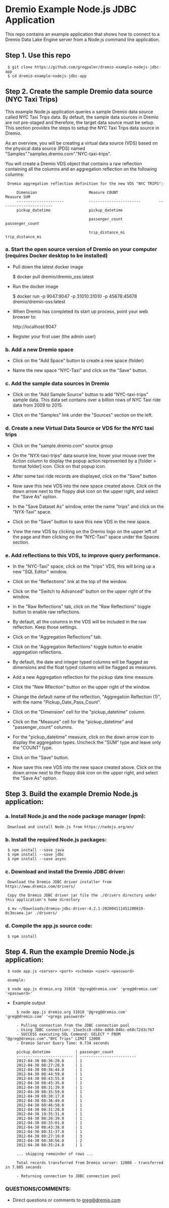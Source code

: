 # Dremio Example Node.js JDBC Application

This repo contains an example application that shows how to connect to a Dremio Data Lake Engine server from a Node.js command line application.

## Step 1. Use this repo

     $ git clone https://github.com/gregpalmr/dremio-example-nodejs-jdbc-app
     $ cd dremio-example-nodejs-jdbc-app

## Step 2. Create the sample Dremio data source (NYC Taxi Trips)

This example Node.js application queries a sample Dremio data source called NYC Taxi Trips data. By default, the sample data sources in Dremio are not pre-staged and therefore, the target data source must be setup. This section provides the steps to setup the NYC Taxi Trips data source in Dremio.

As an overview, you will be creating a virtual data source (VDS) based on the physical data source (PDS) named "Samples"."samples.dremio.com"."NYC-taxi-trips". 

You will create a Dremio VDS object that contains a raw reflection containing all the columns and an aggregation reflection on the following columns:
   
     Dremio aggregation reflection definition for the new VDS "NYC TRIPS":
   
         Dimension                       Measure COUNT                  Measure SUM
         ---------------------           -----------------------        -----------------------
         pickup_datetime                 pickup_datetime	

                                         passenger_count                passenger_count

                                         trip_distance_mi               trip_distance_mi

### a. Start the open source version of Dremio on your computer (requires Docker desktop to be installed)

- Pull down the latest docker image

     $ docker pull dremio/dremio_oss:latest

- Run the docker image 

     $ docker run -p 9047:9047 -p 31010:31010 -p 45678:45678 dremio/dremio-oss:latest

- When Dremio has completed its start up process, point your web browser to: 

     http://localhost:9047

- Register your first user (the admin user)

### b. Add a new Dremio space

- Click on the "Add Space" button to create a new space (folder)

- Name the new space "NYC-Taxi" and click on the "Save" button.

### c. Add the sample data sources in Dremio

- Click on the "Add Sample Source" button to add "NYC-taxi-trips" sample data. 
     This data set contains over a billion rows of NYC Taxi ride data from 2009 to 2015.

- Click on the "Samples" link under the "Sources" section on the left.

### d. Create a new Virtual Data Source or VDS for the NYC taxi trips

- Click on the "sample.dremio.com" source group 

- On the "NYX-taxi-trips" data source line, hover your mouse over the Action column to display the popup action represented by a [folder > format folder] icon. Click on that popup icon.

- After some taxi ride records are displayed, click on the "Save" button

- Now save this new VDS into the new space created above.  Click on the down arrow next to the floppy disk icon on the upper right, and select the "Save As" option.

- In the "Save Dataset As" window, enter the name "trips" and click on the "NYX-Taxi" space.

- Click on the "Save" button to save this new VDS in the new space.

- View the new VDS by clicking on the Dremio logo on the upper left of the page and then clicking on the "NYC-Taxi" space under the Spaces section.

### e. Add reflections to this VDS, to improve query performance.

- In the "NYC-Taxi" space, click on the "trips" VDS, this will bring up a new "SQL Editor" window.

- Click on the "Reflections" link at the top of the window.

- Click on the "Switch to Advanced" button on the upper right of the window.

- In the "Raw Reflections" tab, click on the "Raw Reflections" toggle button to enable raw reflections.

- By default, all the columns in the VDS will be included in the raw reflection. Keep those settings.

- Click on the "Aggregation Reflections" tab.

- Click on the "Aggregation Reflections" toggle button to enable aggregation reflections.

- By default, the date and integer typed columns will be flagged as dimensions and the float typed columns will be flagged as measures.

- Add  a new Aggregation reflection for the pickup date time measure.

- Click the "New Rflection" button on the upper right of the window.

- Change the default name of the reflection, "Aggregation Reflection (1)", with the name "Pickup_Date_Pass_Count".

- Click on the "Dimension" cell for the "pickup_datetime" column.

- Click on the "Measure" cell for the "pickup_datetime" and "passenger_count" columns.

- For the "pickup_datetime" measure, click on the down arrow icon to display the aggregation types. Uncheck the "SUM" type and leave only the "COUNT" type.

- Click on the "Save" button.

- Now save this new VDS into the new space created above.  Click on the down arrow next to the floppy disk icon on the upper right, and select the "Save As" option.

## Step 3. Build the example Dremio Node.js application: 

### a. Install Node.js and the node package manager (npm):
   
     Download and install Node.js from https://nodejs.org/en/ 

### b. Install the required Node.js packages:
   
     $ npm install --save java
     $ npm install --save jdbc
     $ npm install --save async
   
### c. Download and install the Dremio JDBC driver: 
   
     Download the Dremio JDBC driver installer from https://www.dremio.com/drivers/

     Copy the Dremio JDBC driver jar file the ./drivers directory under this application's home directory

     $ mv ~/Downloads/dremio-jdbc-driver-4.2.1-202004111451200819-0c3ecaea.jar ./drivers/
   
### d. Compile the app.js source code:

     $ npm install

## Step 4. Run the example Dremio Node.js application: 

     $ node app.js <server> <port> <schema> <user> <password>

     example:

     $ node app.js dremio.org 31010 '@greg@dremio.com' 'greg@dremio.com' '<password>'

- Example output

```
     $ node app.js dremio.org 31010 '@greg@dremio.com' 'greg@dremio.com' '<gregs password>'

     - Pulling connection from the JDBC connection pool
     - Using JDBC connection: 13ae3cc8-c66e-4d60-846c-e68c72d3c767
     - SUCCESS executing SQL Command: SELECT * FROM "@greg@dremio.com"."NYC Trips" LIMIT 12000
     - Dremio Server Query Time: 0.734 seconds

     pickup_datetime           | passenger_count          
     ------------------------- | -------------------------
     2012-04-30 08:36:20.0     | 1                        
     2012-04-30 08:27:28.0     | 1                        
     2012-04-30 08:36:44.0     | 1                        
     2012-04-30 08:44:59.0     | 1                        
     2012-04-30 08:43:55.0     | 1                        
     2012-04-30 08:45:35.0     | 1                        
     2012-04-30 08:31:39.0     | 1                        
     2012-04-30 08:35:59.0     | 1                        
     2012-04-30 08:30:17.0     | 1                        
     2012-04-30 08:36:49.0     | 1                        
     2012-04-30 08:46:58.0     | 1                        
     2012-04-30 08:31:28.0     | 1                        
     2012-04-30 19:35:31.0     | 1                        
     2012-04-30 08:26:39.0     | 1                        
     2012-04-30 08:33:01.0     | 1                        
     2012-04-30 08:43:38.0     | 1                        
     2012-04-30 08:31:37.0     | 1                        
     2012-04-30 08:27:10.0     | 3                        
     2012-04-30 08:30:56.0     | 2                        
     2012-04-30 08:35:24.0     | 1                        

     ... skipping remainder of rows ...

     Total records transferred from Dremio server: 12000 - transferred in 7.805 seconds 

     - Returning connection to JDBC connection pool
```

### QUESTIONS/COMMENTS: 

- Direct questions or comments to greg@dremio.com

